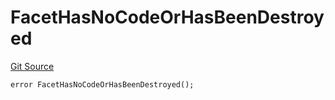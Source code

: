 # FacetHasNoCodeOrHasBeenDestroyed
[Git Source](https://github.com/thrackle-io/tron/blob/50727ee9211084f05b8690e3435981873338f44e/src/client/token/handler/diamond/HandlerDiamond.sol)


```solidity
error FacetHasNoCodeOrHasBeenDestroyed();
```

